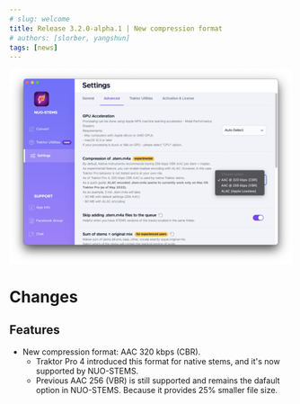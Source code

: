 ```yaml
---
# slug: welcome
title: Release 3.2.0-alpha.1 | New compression format
# authors: [slorber, yangshun]
tags: [news]
---
```


![Screenshot](./aac-320-cbr.webp)

# Changes

## Features

- New compression format: AAC 320 kbps (CBR).
  - Traktor Pro 4 introduced this format for native stems, and it's now supported by NUO-STEMS.
  - Previous AAC 256 (VBR) is still supported and remains the dafault option in NUO-STEMS. Because it provides 25% smaller file size.

<!-- ### Example

![Screenshot](./AAC_Encode.webp)

- Left section of the spectrogram is 320 kbps (CBR)
- Right section of the spectrogram is 256 kbps (VBR)
  - Notice noise at 21 kHz. -->
